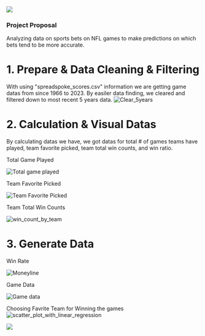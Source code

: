 <img src="https://capsule-render.vercel.app/api?type=waving&color=BDBDC8&height=150&section=header" />

### Project Proposal
  Analyzing data on sports bets on NFL games to make predictions on which bets tend to be more accurate.
# 1. Prepare & Data Cleaning & Filtering
  With using "spreadspoke_scores.csv" information we are getting game datas from since 1966 to 2023. By easiler data finding, we cleared and filtered down to most recent 5 years data.
![Clear_5years](https://github.com/tarsian/Group_1-Project_1/assets/24801648/a3a939ef-f6a0-432a-98fa-ac788eb5514d)

# 2. Calculation & Visual Datas
  By calculating datas we have, we got datas for total # of games teams have played, team favorite picked, team total win counts, and win ratio.
  
  Total Game Played
  
  ![Total game played](https://github.com/tarsian/Group_1-Project_1/assets/24801648/41651ea3-177c-4ae9-93c9-dd57131c914c)
  
  Team Favorite Picked
  
  ![Team Favorite Picked](https://github.com/tarsian/Group_1-Project_1/assets/24801648/565af7bb-0a9e-4a78-8765-d324890bf4d8)
   
  Team Total Win Counts
  
  ![win_count_by_team](https://github.com/tarsian/Group_1-Project_1/assets/24801648/77208f3f-337c-48f1-a838-ead53d826b5a)

# 3. Generate Data
  Win Rate
  
  ![Moneyline](https://github.com/tarsian/Group_1-Project_1/assets/24801648/e7bd392c-8eb6-4a80-bfc3-1b050063cd28)
  
  Game Data
  
  ![Game data](https://github.com/tarsian/Group_1-Project_1/assets/24801648/bf8d7235-767f-412d-beff-5c07b4d3e808)

  Choosing Favrite Team for Winning the games
  ![scatter_plot_with_linear_regression](https://github.com/tarsian/Group_1-Project_1/assets/24801648/8af13961-cc8a-4fc7-91c9-c91dc1b06a41)

  
<img src="https://capsule-render.vercel.app/api?type=waving&color=BDBDC8&height=150&section=footer" />
